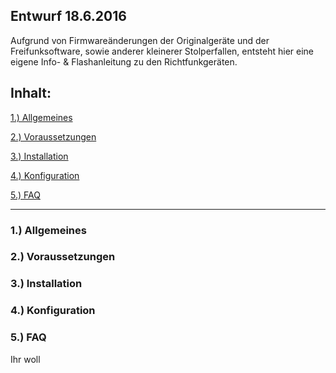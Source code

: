 ## Entwurf 18.6.2016

Aufgrund von Firmwareänderungen der Originalgeräte und der Freifunksoftware, sowie
anderer kleinerer Stolperfallen, entsteht hier eine eigene Info- & Flashanleitung
zu den Richtfunkgeräten.


## Inhalt:


[1.) Allgemeines](#inhalt_1-allgemeines)

[2.) Voraussetzungen](#inhalt_2-voraussetzungen)

[3.) Installation ](#inhalt_3-installation)

[4.) Konfiguration ](#inhalt_4-konfiguration)

[5.) FAQ](#inhalt_5-faq)



----


### 1.) Allgemeines


### 2.) Voraussetzungen


### 3.) Installation


### 4.) Konfiguration


### 5.) FAQ

Ihr woll

